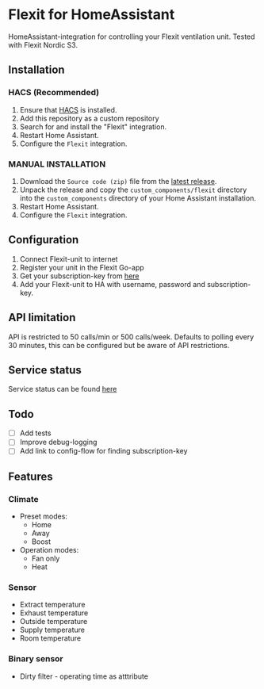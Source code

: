 # Flexit for HomeAssistant

HomeAssistant-integration for controlling your Flexit ventilation unit. Tested with Flexit Nordic S3.

## Installation

### HACS (Recommended)

1. Ensure that [HACS](https://hacs.xyz/) is installed.
2. Add this repository as a custom repository
3. Search for and install the "Flexit" integration.
4. Restart Home Assistant.
5. Configure the `Flexit` integration.

### MANUAL INSTALLATION

1. Download the `Source code (zip)` file from the
   [latest release](https://github.com/sindrebroch/flexit/releases/latest).
2. Unpack the release and copy the `custom_components/flexit` directory
   into the `custom_components` directory of your Home Assistant
   installation.
3. Restart Home Assistant.
4. Configure the `Flexit` integration.


## Configuration
1. Connect Flexit-unit to internet
2. Register your unit in the Flexit Go-app
3. Get your subscription-key from [here](https://portal.api.climatixic.com/)
4. Add your Flexit-unit to HA with username, password and subscription-key. 

## API limitation
API is restricted to 50 calls/min or 500 calls/week. Defaults to polling every 30 minutes, this can be configured but be aware of API restrictions. 

## Service status
Service status can be found [here](https://status.climatixic.com/)

## Todo
- [ ] Add tests
- [ ] Improve debug-logging
- [ ] Add link to config-flow for finding subscription-key

## Features
### Climate
- Preset modes:     
  - Home
  - Away
  - Boost
- Operation modes:  
  - Fan only
  - Heat

### Sensor
- Extract temperature
- Exhaust temperature
- Outside temperature
- Supply temperature
- Room temperature

### Binary sensor
- Dirty filter - operating time as atttribute
